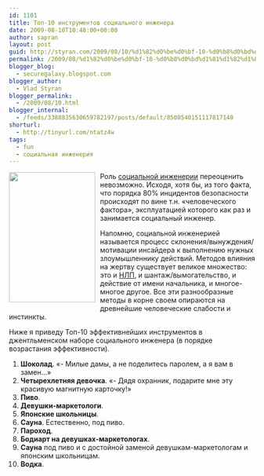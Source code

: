 ```yaml
---
id: 1101
title: Топ-10 инструментов социального инженера
date: 2009-08-10T10:48:00+00:00
author: sapran
layout: post
guid: http://styran.com/2009/08/10/%d1%82%d0%be%d0%bf-10-%d0%b8%d0%bd%d1%81%d1%82%d1%80%d1%83%d0%bc%d0%b5%d0%bd%d1%82%d0%be%d0%b2-%d1%81%d0%be%d1%86%d0%b8%d0%b0%d0%bb%d1%8c%d0%bd%d0%be%d0%b3%d0%be-%d0%b8%d0%bd%d0%b6%d0%b5%d0%bd%d0%b5/
permalink: /2009/08/%d1%82%d0%be%d0%bf-10-%d0%b8%d0%bd%d1%81%d1%82%d1%80%d1%83%d0%bc%d0%b5%d0%bd%d1%82%d0%be%d0%b2-%d1%81%d0%be%d1%86%d0%b8%d0%b0%d0%bb%d1%8c%d0%bd%d0%be%d0%b3%d0%be-%d0%b8%d0%bd%d0%b6%d0%b5%d0%bd%d0%b5/
blogger_blog:
  - securegalaxy.blogspot.com
blogger_author:
  - Vlad Styran
blogger_permalink:
  - /2009/08/10.html
blogger_internal:
  - /feeds/3388835630659782197/posts/default/8508540151117817140
shorturl:
  - http://tinyurl.com/ntatz4w
tags:
  - fun
  - социальная инженерия
---
```

<a style="" href="http://mclaughlinquinn.com/blog/wp-content/uploads/2009/04/socialengineering1.jpg"><img style="margin: 0pt 10px 10px 0pt; float: left; cursor: pointer; width: 176px; height: 265px;" src="http://mclaughlinquinn.com/blog/wp-content/uploads/2009/04/socialengineering1.jpg" alt="" border="0" /></a>Роль [социальной инженерии](http://ru.wikipedia.org/wiki/%D0%A1%D0%BE%D1%86%D0%B8%D0%B0%D0%BB%D1%8C%D0%BD%D0%B0%D1%8F_%D0%B8%D0%BD%D0%B6%D0%B5%D0%BD%D0%B5%D1%80%D0%B8%D1%8F) переоценить невозможно. Исходя, хотя бы, из того факта, что порядка 80% инцидентов безопасности происходят по вине т.н. &#171;человеческого фактора&#187;, эксплуатацией которого как раз и занимается социальный инженер.

Напомню, социальной инженерией называется процесс склонения/вынуждения/мотивации инсайдера к выполнению нужных злоумышленнику действий. Методов влияния на жертву существует великое множество: это и [НЛП](http://ru.wikipedia.org/wiki/%D0%9D%D0%B5%D0%B9%D1%80%D0%BE%D0%BB%D0%B8%D0%BD%D0%B3%D0%B2%D0%B8%D1%81%D1%82%D0%B8%D1%87%D0%B5%D1%81%D0%BA%D0%BE%D0%B5_%D0%BF%D1%80%D0%BE%D0%B3%D1%80%D0%B0%D0%BC%D0%BC%D0%B8%D1%80%D0%BE%D0%B2%D0%B0%D0%BD%D0%B8%D0%B5), и шантаж/вымогательство, и действие от имени начальника, и многое-многое другое. Все эти разнообразные методы в корне своем опираются на древнейшие человеческие слабости и инстинкты.

Ниже я приведу Топ-10 эффективнейших инструментов в джентльменском наборе социального инженера (в порядке возрастания эффективности). 

  1. <span style="font-weight: bold;">Шоколад</span>. &#171;- Милые дамы, а не поделитесь паролем, а я вам в замен&#8230;&#187;
  2. <span style="font-weight: bold;">Четырехлетняя девочка</span>. &#171;- Дядя охранник, подарите мне эту красивую магнитную карточку!&#187;
  3. <span style="font-weight: bold;">Пиво</span>.
  4. <span style="font-weight: bold;">Девушки-маркетологи</span>.
  5. <span style="font-weight: bold;">Японские школьницы</span>.
  6. <span style="font-weight: bold;">Сауна</span>. Естественно, под пиво.
  7. <span style="font-weight: bold;">Пароход</span>.
  8. <span style="font-weight: bold;">Бодиарт на девушках-маркетологах</span>.
  9. <span style="font-weight: bold;">Сауна</span> под пиво и с достойной заменой девушкам-маркетологам и японским школьницам.
 10. <span style="font-weight: bold;">Водка</span>.

<div class="addtoany_share_save_container addtoany_content_bottom">
  <div class="a2a_kit a2a_kit_size_32 addtoany_list a2a_target" id="wpa2a_40">
    <a class="a2a_button_facebook" href="http://www.addtoany.com/add_to/facebook?linkurl=https%3A%2F%2Fblog.styran.com%2F2009%2F08%2F%25d1%2582%25d0%25be%25d0%25bf-10-%25d0%25b8%25d0%25bd%25d1%2581%25d1%2582%25d1%2580%25d1%2583%25d0%25bc%25d0%25b5%25d0%25bd%25d1%2582%25d0%25be%25d0%25b2-%25d1%2581%25d0%25be%25d1%2586%25d0%25b8%25d0%25b0%25d0%25bb%25d1%258c%25d0%25bd%25d0%25be%25d0%25b3%25d0%25be-%25d0%25b8%25d0%25bd%25d0%25b6%25d0%25b5%25d0%25bd%25d0%25b5%2F&linkname=%D0%A2%D0%BE%D0%BF-10%20%D0%B8%D0%BD%D1%81%D1%82%D1%80%D1%83%D0%BC%D0%B5%D0%BD%D1%82%D0%BE%D0%B2%20%D1%81%D0%BE%D1%86%D0%B8%D0%B0%D0%BB%D1%8C%D0%BD%D0%BE%D0%B3%D0%BE%20%D0%B8%D0%BD%D0%B6%D0%B5%D0%BD%D0%B5%D1%80%D0%B0" title="Facebook" rel="nofollow" target="_blank"></a><a class="a2a_button_twitter" href="http://www.addtoany.com/add_to/twitter?linkurl=https%3A%2F%2Fblog.styran.com%2F2009%2F08%2F%25d1%2582%25d0%25be%25d0%25bf-10-%25d0%25b8%25d0%25bd%25d1%2581%25d1%2582%25d1%2580%25d1%2583%25d0%25bc%25d0%25b5%25d0%25bd%25d1%2582%25d0%25be%25d0%25b2-%25d1%2581%25d0%25be%25d1%2586%25d0%25b8%25d0%25b0%25d0%25bb%25d1%258c%25d0%25bd%25d0%25be%25d0%25b3%25d0%25be-%25d0%25b8%25d0%25bd%25d0%25b6%25d0%25b5%25d0%25bd%25d0%25b5%2F&linkname=%D0%A2%D0%BE%D0%BF-10%20%D0%B8%D0%BD%D1%81%D1%82%D1%80%D1%83%D0%BC%D0%B5%D0%BD%D1%82%D0%BE%D0%B2%20%D1%81%D0%BE%D1%86%D0%B8%D0%B0%D0%BB%D1%8C%D0%BD%D0%BE%D0%B3%D0%BE%20%D0%B8%D0%BD%D0%B6%D0%B5%D0%BD%D0%B5%D1%80%D0%B0" title="Twitter" rel="nofollow" target="_blank"></a><a class="a2a_button_google_plus" href="http://www.addtoany.com/add_to/google_plus?linkurl=https%3A%2F%2Fblog.styran.com%2F2009%2F08%2F%25d1%2582%25d0%25be%25d0%25bf-10-%25d0%25b8%25d0%25bd%25d1%2581%25d1%2582%25d1%2580%25d1%2583%25d0%25bc%25d0%25b5%25d0%25bd%25d1%2582%25d0%25be%25d0%25b2-%25d1%2581%25d0%25be%25d1%2586%25d0%25b8%25d0%25b0%25d0%25bb%25d1%258c%25d0%25bd%25d0%25be%25d0%25b3%25d0%25be-%25d0%25b8%25d0%25bd%25d0%25b6%25d0%25b5%25d0%25bd%25d0%25b5%2F&linkname=%D0%A2%D0%BE%D0%BF-10%20%D0%B8%D0%BD%D1%81%D1%82%D1%80%D1%83%D0%BC%D0%B5%D0%BD%D1%82%D0%BE%D0%B2%20%D1%81%D0%BE%D1%86%D0%B8%D0%B0%D0%BB%D1%8C%D0%BD%D0%BE%D0%B3%D0%BE%20%D0%B8%D0%BD%D0%B6%D0%B5%D0%BD%D0%B5%D1%80%D0%B0" title="Google+" rel="nofollow" target="_blank"></a><a class="a2a_button_linkedin" href="http://www.addtoany.com/add_to/linkedin?linkurl=https%3A%2F%2Fblog.styran.com%2F2009%2F08%2F%25d1%2582%25d0%25be%25d0%25bf-10-%25d0%25b8%25d0%25bd%25d1%2581%25d1%2582%25d1%2580%25d1%2583%25d0%25bc%25d0%25b5%25d0%25bd%25d1%2582%25d0%25be%25d0%25b2-%25d1%2581%25d0%25be%25d1%2586%25d0%25b8%25d0%25b0%25d0%25bb%25d1%258c%25d0%25bd%25d0%25be%25d0%25b3%25d0%25be-%25d0%25b8%25d0%25bd%25d0%25b6%25d0%25b5%25d0%25bd%25d0%25b5%2F&linkname=%D0%A2%D0%BE%D0%BF-10%20%D0%B8%D0%BD%D1%81%D1%82%D1%80%D1%83%D0%BC%D0%B5%D0%BD%D1%82%D0%BE%D0%B2%20%D1%81%D0%BE%D1%86%D0%B8%D0%B0%D0%BB%D1%8C%D0%BD%D0%BE%D0%B3%D0%BE%20%D0%B8%D0%BD%D0%B6%D0%B5%D0%BD%D0%B5%D1%80%D0%B0" title="LinkedIn" rel="nofollow" target="_blank"></a><a class="a2a_dd addtoany_share_save" href="https://www.addtoany.com/share"></a>
  </div>
</div>